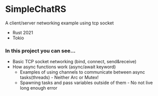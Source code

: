 # SimpleChatRS
A client/server networking example using tcp socket

* Rust 2021
* Tokio

### In this project you can see...
* Basic TCP socket networking (bind, connect, send&receive)
* How async functions work (async/await keyword)
    * Examples of using channels to communicate between async tasks(threads) - Neither Arc or Mutex!
    * Spawning tasks and pass variables outside of them - No not live long enough error